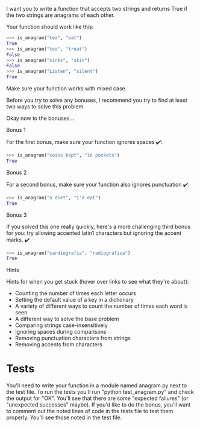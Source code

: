 I want you to write a function that accepts two strings and returns True if the two strings are anagrams of each other.

Your function should work like this:
```python
>>> is_anagram("tea", "eat")
True
>>> is_anagram("tea", "treat")
False
>>> is_anagram("sinks", "skin")
False
>>> is_anagram("Listen", "silent")
True
```
Make sure your function works with mixed case.

Before you try to solve any bonuses, I recommend you try to find at least two ways to solve this problem.

Okay now to the bonuses...

Bonus 1

For the first bonus, make sure your function ignores spaces ✔️:
```python
>>> is_anagram("coins kept", "in pockets")
True
```
Bonus 2

For a second bonus, make sure your function also ignores punctuation ✔️:
```python
>>> is_anagram("a diet", "I'd eat")
True
```
Bonus 3

If you solved this one really quickly, here's a more challenging third bonus for you: try allowing accented latin1 characters but ignoring the accent marks. ✔️
```python
>>> is_anagram("cardiografía", "radiográfica")
True
```
Hints

Hints for when you get stuck (hover over links to see what they're about):

- Counting the number of times each letter occurs
- Setting the default value of a key in a dictionary
- A variety of different ways to count the number of times each word is seen
- A different way to solve the base problem
- Comparing strings case-insensitively
- Ignoring spaces during comparisons
- Removing punctuation characters from strings
- Removing accents from characters

# Tests

You'll need to write your function in a module named anagram.py next to the test file. To run the tests you'll run "python test_anagram.py" and check the output for "OK". You'll see that there are some "expected failures" (or "unexpected successes" maybe). If you'd like to do the bonus, you'll want to comment out the noted lines of code in the tests file to test them properly. You'll see those noted in the test file.
